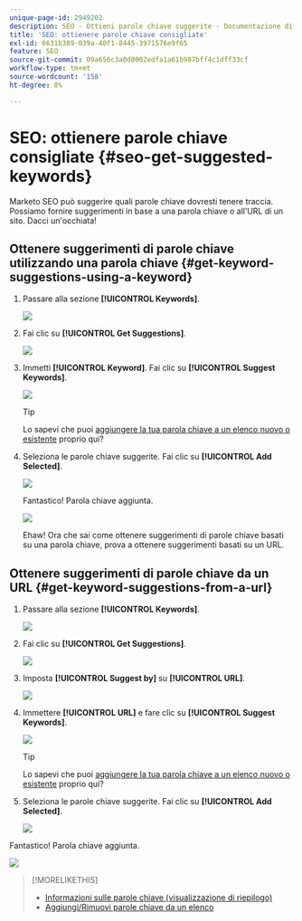 ```yaml
---
unique-page-id: 2949202
description: SEO - Ottieni parole chiave suggerite - Documentazione di Marketo - Documentazione del prodotto
title: 'SEO: ottienere parole chiave consigliate'
exl-id: 6631b389-039a-40f1-8445-3971576e9f65
feature: SEO
source-git-commit: 09a656c3a0d0002edfa1a61b987bff4c1dff33cf
workflow-type: tm+mt
source-wordcount: '158'
ht-degree: 8%

---
```


# SEO: ottienere parole chiave consigliate {#seo-get-suggested-keywords}

Marketo SEO può suggerire quali parole chiave dovresti tenere traccia. Possiamo fornire suggerimenti in base a una parola chiave o all’URL di un sito. Dacci un&#39;occhiata!

## Ottenere suggerimenti di parole chiave utilizzando una parola chiave {#get-keyword-suggestions-using-a-keyword}

1. Passare alla sezione **[!UICONTROL Keywords]**.

   ![](assets/image2014-9-18-10-3a51-3a41.png)

1. Fai clic su **[!UICONTROL Get Suggestions]**.

   ![](assets/image2014-9-18-10-3a52-3a42.png)

1. Immetti **[!UICONTROL Keyword]**. Fai clic su **[!UICONTROL Suggest Keywords]**.

   ![](assets/image2014-9-18-10-3a53-3a14.png)

   >[!TIP]
   >
   >Lo sapevi che puoi [aggiungere la tua parola chiave a un elenco nuovo o esistente](/help/marketo/product-docs/additional-apps/seo/understanding-seo/seo-managing-lists.md) proprio qui?

1. Seleziona le parole chiave suggerite. Fai clic su **[!UICONTROL Add Selected]**.

   ![](assets/image2014-9-18-10-3a54-3a12.png)

   Fantastico! Parola chiave aggiunta.

   ![](assets/image2014-9-18-10-3a54-3a16.png)

   Ehaw! Ora che sai come ottenere suggerimenti di parole chiave basati su una parola chiave, prova a ottenere suggerimenti basati su un URL.

## Ottenere suggerimenti di parole chiave da un URL  {#get-keyword-suggestions-from-a-url}

1. Passare alla sezione **[!UICONTROL Keywords]**.

   ![](assets/image2014-9-18-10-3a54-3a26.png)

1. Fai clic su **[!UICONTROL Get Suggestions]**.

   ![](assets/image2014-9-18-11-3a4-3a43.png)

1. Imposta **[!UICONTROL Suggest by]** su **[!UICONTROL URL]**.

   ![](assets/image2014-9-18-11-3a4-3a52.png)

1. Immettere **[!UICONTROL URL]** e fare clic su **[!UICONTROL Suggest Keywords]**.

   ![](assets/image2014-9-18-11-3a5-3a7.png)

   >[!TIP]
   >
   >Lo sapevi che puoi [aggiungere la tua parola chiave a un elenco nuovo o esistente](/help/marketo/product-docs/additional-apps/seo/understanding-seo/seo-managing-lists.md) proprio qui?

1. Seleziona le parole chiave suggerite. Fai clic su **[!UICONTROL Add Selected]**.

   ![](assets/image2014-9-18-11-3a8-3a3.png)

Fantastico! Parola chiave aggiunta.

![](assets/image2014-9-18-11-3a8-3a25.png)

>[!MORELIKETHIS]
>
>* [Informazioni sulle parole chiave (visualizzazione di riepilogo)](/help/marketo/product-docs/additional-apps/seo/keywords/seo-understanding-keywords.md)
>* [Aggiungi/Rimuovi parole chiave da un elenco](/help/marketo/product-docs/additional-apps/seo/keywords/seo-add-remove-keywords-from-a-list.md)
